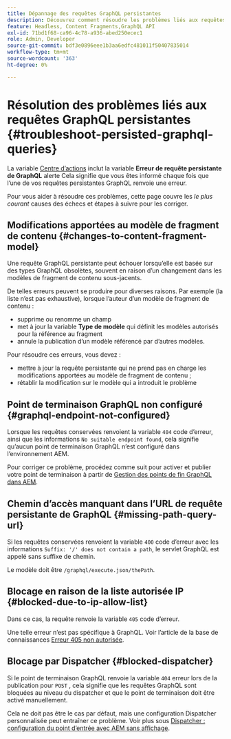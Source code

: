 ```yaml
---
title: Dépannage des requêtes GraphQL persistantes
description: Découvrez comment résoudre les problèmes liés aux requêtes GraphQL persistantes dans Adobe Experience Manager as a Cloud Service.
feature: Headless, Content Fragments,GraphQL API
exl-id: 71bd1f68-ca96-4c78-a936-abed250ecec1
role: Admin, Developer
source-git-commit: bdf3e0896eee1b3aa6edfc481011f50407835014
workflow-type: tm+mt
source-wordcount: '363'
ht-degree: 0%

---
```


# Résolution des problèmes liés aux requêtes GraphQL persistantes {#troubleshoot-persisted-graphql-queries}

La variable [Centre d’actions](/help/operations/actions-center.md) inclut la variable **Erreur de requête persistante de GraphQL** alerte Cela signifie que vous êtes informé chaque fois que l’une de vos requêtes persistantes GraphQL renvoie une erreur.

Pour vous aider à résoudre ces problèmes, cette page couvre les *le plus courant* causes des échecs et étapes à suivre pour les corriger.

## Modifications apportées au modèle de fragment de contenu {#changes-to-content-fragment-model}

Une requête GraphQL persistante peut échouer lorsqu’elle est basée sur des types GraphQL obsolètes, souvent en raison d’un changement dans les modèles de fragment de contenu sous-jacents.

De telles erreurs peuvent se produire pour diverses raisons. Par exemple (la liste n’est pas exhaustive), lorsque l’auteur d’un modèle de fragment de contenu :

* supprime ou renomme un champ
* met à jour la variable **Type de modèle** qui définit les modèles autorisés pour la référence au fragment
* annule la publication d’un modèle référencé par d’autres modèles.

Pour résoudre ces erreurs, vous devez :

* mettre à jour la requête persistante qui ne prend pas en charge les modifications apportées au modèle de fragment de contenu ;
* rétablir la modification sur le modèle qui a introduit le problème

## Point de terminaison GraphQL non configuré {#graphql-endpoint-not-configured}

Lorsque les requêtes conservées renvoient la variable `404` code d’erreur, ainsi que les informations `No suitable endpoint found`, cela signifie qu’aucun point de terminaison GraphQL n’est configuré dans l’environnement AEM.

Pour corriger ce problème, procédez comme suit pour activer et publier votre point de terminaison à partir de [Gestion des points de fin GraphQL dans AEM](/help/headless/graphql-api/graphql-endpoint.md).

## Chemin d’accès manquant dans l’URL de requête persistante de GraphQL {#missing-path-query-url}

Si les requêtes conservées renvoient la variable `400` code d’erreur avec les informations `Suffix: '/' does not contain a path`, le servlet GraphQL est appelé sans suffixe de chemin.

Le modèle doit être `/graphql/execute.json/thePath`.

## Blocage en raison de la liste autorisée IP {#blocked-due-to-ip-allow-list}

Dans ce cas, la requête renvoie la variable `405` code d’erreur.

Une telle erreur n’est pas spécifique à GraphQL. Voir l’article de la base de connaissances [Erreur 405 non autorisée](https://experienceleague.adobe.com/en/docs/experience-cloud-kcs/kbarticles/ka-20824).

## Blocage par Dispatcher {#blocked-dispatcher}

Si le point de terminaison GraphQL renvoie la variable `404` erreur lors de la publication pour `POST` , cela signifie que les requêtes GraphQL sont bloquées au niveau du dispatcher et que le point de terminaison doit être activé manuellement.

Cela ne doit pas être le cas par défaut, mais une configuration Dispatcher personnalisée peut entraîner ce problème. Voir plus sous [Dispatcher : configuration du point d’entrée avec AEM sans affichage](/help/headless/deployment/dispatcher.md).
